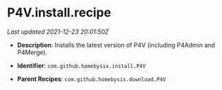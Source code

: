 # P4V.install.recipe

_Last updated 2021-12-23 20:01:50Z_

- **Description**: Installs the latest version of P4V (including P4Admin and P4Merge).

- **Identifier**: `com.github.homebysix.install.P4V`

- **Parent Recipes**: `com.github.homebysix.download.P4V`
